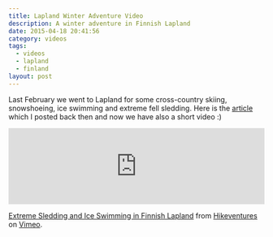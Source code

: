 ```yaml
---
title: Lapland Winter Adventure Video
description: A winter adventure in Finnish Lapland
date: 2015-04-18 20:41:56
category: videos
tags:
  - videos
  - lapland
  - finland
layout: post
---
```

Last February we went to Lapland for some cross-country skiing, snowshoeing, ice swimming and extreme fell sledding. Here is the <a href="http://www.hikeventures.com/snowshoeing-and-skiing-in-urho-kekkonen-national-park-and-Saariselka/">article</a> which I posted back then and now we have also a short video :)

<div class="embed-responsive embed-responsive-16by9">
<iframe src="https://player.vimeo.com/video/125337445" width="100%" frameborder="0" webkitallowfullscreen mozallowfullscreen allowfullscreen></iframe></div> <p><a href="https://vimeo.com/125337445">Extreme Sledding and Ice Swimming in Finnish Lapland</a> from <a href="https://vimeo.com/user15105973">Hikeventures</a> on <a href="https://vimeo.com">Vimeo</a>.</p>
